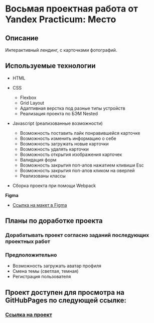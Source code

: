 # Восьмая проектная работа от Yandex Practicum: Место

## Описание
Интерактивный лендинг, с карточками фотографий. 

## Используемые технологии

- HTML

- CSS
    - Flexbox 
    - Grid Layout
    - Адаптивная верстка под разные типы устройств
    - Реализация проекта по БЭМ Nested

- Javascript (реализованные возможности)

    - Возможность поставить лайк понравившейся карточке
    - Возможность изменить информацию о себе
    - Возможность загружать новые карточки
    - Возможность удалять карточки
    - Возможность открытия изображения карточек
    - Валидация форм
    - Возможность закрытия поп-апов нажатием кливиши Esc
    - Возможность закрытия поп-апов кликом на оверлей
    - Реализованы классы 

- Сборка проекта при помощи Webpack

**Figma**

* [Ссылка на макет в Figma](https://www.figma.com/file/2cn9N9jSkmxD84oJik7xL7/JavaScript.-Sprint-4?node-id=0%3A1)

## Планы по доработке проекта 

### Дорабатывать проект согласно заданий последующих проектных работ

### Предположительно
- Возможность загружать аватар профиля
- Смена темы (светлая, темная)
- Регистрация пользователя


## Проект доступен для просмотра на GitHubPages по следующей ссылке: 
### [Ссылка на проект](https://kamwisepk.github.io/Mesto-Yandex/)

